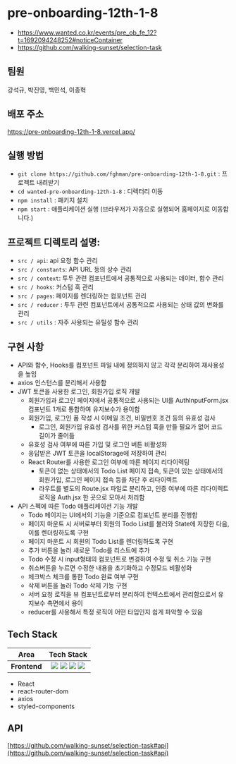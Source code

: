 # pre-onboarding-12th-1-8
- https://www.wanted.co.kr/events/pre_ob_fe_12?t=1692094248252#noticeContainer <br />
- https://github.com/walking-sunset/selection-task

## 팀원
강석규, 박진영, 백민석, 이종혁

## 배포 주소
https://pre-onboarding-12th-1-8.vercel.app/

## 실행 방법
- `git clone https://github.com/fghman/pre-onboarding-12th-1-8.git` : 프로젝트 내려받기
- `cd wanted-pre-onboarding-12th-1-8` : 디렉터리 이동
- `npm install` : 패키지 설치
- `npm start` : 애플리케이션 실행 (브라우저가 자동으로 실행되어 홈페이지로 이동합니다.)

## 프로젝트 디렉토리 설명:
- `src / api`: api 요청 함수 관리
- `src / constants`: API URL 등의 상수 관리
- `src / context`: 투두 관련 컴포넌트에서 공통적으로 사용되는 데이터, 함수 관리
- `src / hooks`: 커스텀 훅 관리
- `src / pages`: 페이지를 렌더링하는 컴포넌트 관리
- `src / reducer` : 투두 관련 컴포넌트에서 공통적으로 사용되는 상태 값의 변화를 관리
- `src / utils` : 자주 사용되는 유틸성 함수 관리

## 구현 사항
- API와 함수, Hooks를 컴포넌트 파일 내에 정의하지 않고 각각 분리하여 재사용성을 높임
- axios 인스턴스를 분리해서 사용함
- JWT 토큰을 사용한 로그인, 회원가입 로직 개발
  - 회원가입과 로그인 페이지에서 공통적으로 사용되는 UI를 AuthInputForm.jsx 컴포넌트 1개로 통합하여 유지보수가 용이함
  - 회원가입, 로그인 폼 작성 시 이메일 조건, 비밀번호 조건 등의 유효성 검사
    - 로그인, 회원가입 유효성 검사를 위한 커스텀 훅을 만들 필요가 없어 코드 길이가 줄어듦
  - 유효성 검사 여부에 따른 가입 및 로그인 버튼 비활성화
  - 응답받은 JWT 토큰을 localStorage에 저장하여 관리
  - React Router를 사용한 로그인 여부에 따른 페이지 리다이렉팅
    - 토큰이 없는 상태에서의 Todo List 페이지 접속, 토큰이 있는 상태에서의 회원가입, 로그인 페이지 접속 등을 차단 후 리다이렉트
    - 라우트를 별도의 Route.jsx 파일로 분리하고, 인증 여부에 따른 리다이렉트 로직을 Auth.jsx 한 곳으로 모아서 처리함
- API 스펙에 따른 Todo 애플리케이션 기능 개발
  - Todo 페이지는 UI에서의 기능을 기준으로 컴포넌트 분리를 진행함
  - 페이지 마운트 시 서버로부터 회원의 Todo List를 불러와 State에 저장한 다음, 이를 렌더링하도록 구현
  - 페이지 마운트 시 회원의 Todo List를 렌더링하도록 구현
  - 추가 버튼을 눌러 새로운 Todo를 리스트에 추가
  - Todo 수정 시 input형태의 컴포넌트로 변경하여 수정 및 취소 기능 구현
  - 취소버튼을 누르면 수정한 내용을 초기화하고 수정모드 비활성화
  - 체크박스 체크를 통한 Todo 완료 여부 구현
  - 삭제 버튼을 눌러 Todo 삭제 기능 구현
  - 서버 요청 로직을 뷰 컴포넌트로부터 분리하여 컨텍스트에서 관리함으로서 유지보수 측면에서 용이
  - reducer를 사용해서 특정 로직이 어떤 타입인지 쉽게 파악할 수 있음
 
## Tech Stack

<div>
  
Area| Tech Stack|
:--------:|:------------------------------:|
**Frontend** | <img src="https://img.shields.io/badge/react-61DAFB?style=for-the-badge&logo=react&logoColor=black"> <img src="https://img.shields.io/badge/React Router-CA4245.svg?&style=for-the-badge&logo=reactrouter&logoColor=white"> <img src="https://img.shields.io/badge/Axios-5A29E4.svg?&style=for-the-badge&logo=axios&logoColor=white"> <img src="https://img.shields.io/badge/styledcomponents-DB7093.svg?&style=for-the-badge&logo=styledcomponents&logoColor=white">
</div>

- React
- react-router-dom
- axios
- styled-components

## API

[https://github.com/walking-sunset/selection-task#api](https://github.com/walking-sunset/selection-task#api)



